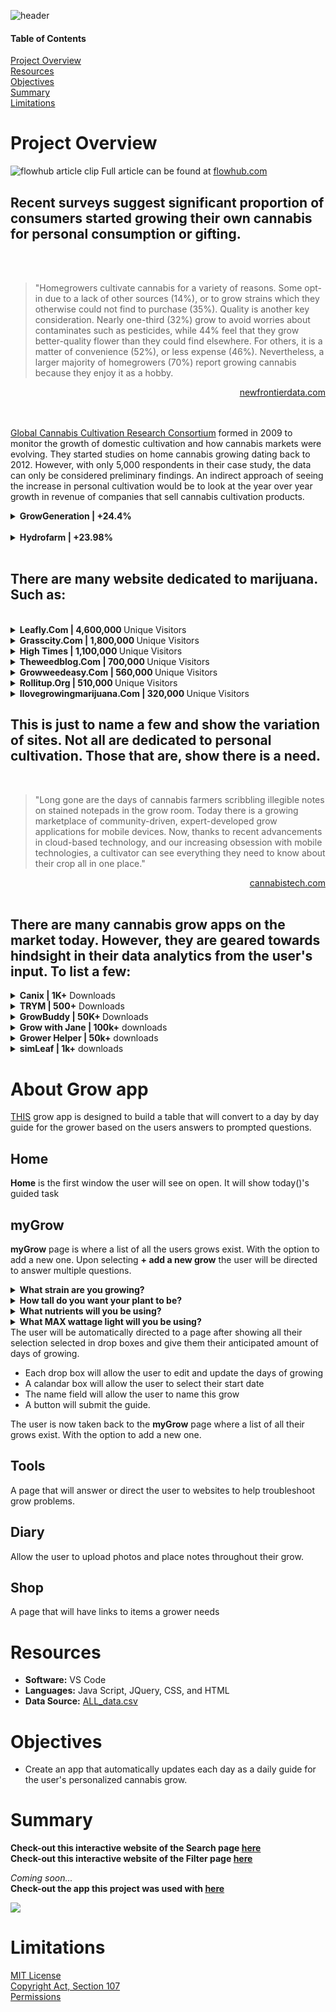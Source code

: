 ![header](/pics/header.png)
 
#### Table of Contents  

[Project Overview](#project-overview)  
[Resources](#resources)  
[Objectives](#objectives)  
[Summary](#summary)  
[Limitations](#limitations)  
  
# Project Overview
![flowhub article clip](pics/news.gif) Full article can be found at [flowhub.com](https://flowhub.com/cannabis-industry-statistics)
## Recent surveys suggest significant proportion of consumers started growing their own cannabis for personal consumption or gifting.  
<br>
<br>  

>"Homegrowers cultivate cannabis for a variety of reasons. Some opt-in due to a lack of other sources (14%), or to grow strains which they otherwise could not find to purchase (35%). Quality is another key consideration. Nearly one-third (32%) grow to avoid worries about contaminates such as pesticides, while 44% feel that they grow better-quality flower than they could find elsewhere. For others, it is a matter of convenience (52%), or less expense (46%). Nevertheless, a larger majority of homegrowers (70%) report growing cannabis because they enjoy it as a hobby.  

<div style="text-align: right" ><a href="https://newfrontierdata.com/cannabis-insights/for-many-cannabis-consumers-home-is-where-the-grow-is/">newfrontierdata.com</a></div>
<br>
<br>

[Global Cannabis Cultivation Research Consortium](https://worldwideweed.nl/about/) formed in 2009 to monitor the growth of domestic cultivation and how cannabis markets were evolving. They started studies on home cannabis growing dating back to 2012. However, with only 5,000 respondents in their case study, the data can only be considered preliminary findings. An indirect approach of seeing the increase in personal cultivation would be to look at the year over year growth in revenue of companies that sell cannabis cultivation products. 
<br>  
<details>
<summary><b>GrowGeneration  | +24.4%  </b></summary>
<!--more info-->

**GrowGeneration** carries and sells thousands of products, including organic nutrients and soils, advanced lighting technology and state of the art hydroponic equipment to be used indoors and outdoors by commercial and home growers. **GrowGeneration Corp. ICR, Inc.**'s full year revenue estimated between $420 million to $422 million, an increase of 118% over prior year. Same-store-sales up 24.4% for full year 2021.   
</details>  
<br>
<details>
<summary><b>Hydrofarm  | +23.98% </b></summary>
<!--more info-->

**Hydrofarm** is a leading manufacturer and distributor of branded hydroponics equipment and supplies for controlled environment agriculture, including grow lights, climate control solutions, grow media and nutrients, as well as broad portfolio of innovative and proprietary branded products. As of Q2 2022, **HYDROFARM HOLDINGS GROUP**'s revenue has grown 23.98% year over year.    
</details>
<br>  

## There are many website dedicated to marijuana. Such as:
<br>
<details>
<summary><b>Leafly.Com  | 4,600,000 </b> Unique Visitors</summary>
<!--more info-->

**[Leafly.Com](https://www.leafly.com/)** is the world's most trusted destination to discover cannabis products and order them from legal, licensed retailers.  
</details>  
  
<details>
<summary><b>Grasscity.Com  | 1,800,000 </b> Unique Visitors</summary>
<!--more info-->  

**[Grasscity.Com](https://www.grasscity.com/)** is a leading online smoke shop that offers the largest range of bongs, dab rigs, water pipes, glass pipes, bubblers, vaporizers and accessories.    
</details> 
 
<details>
<summary><b>High Times  | 1,100,000 </b> Unique Visitors</summary>
<!--more info-->  

**[Hightimes.Com](https://hightimes.com/)** is an online magazine that delivers news and updates about cannabis, from cultivation and legalization, to entertainment and culture.  
</details>  

<details>
<summary><b>Theweedblog.Com  | 700,000 </b> Unique Visitors</summary>
<!--more info-->  

 **[Theweedblog.Com](https://theweedblog.com/)** is a source of important marijuana-related information.  
</details>  

<details>
<summary><b>Growweedeasy.Com  | 560,000 </b> Unique Visitors</summary>
<!--more info-->  

**[Growweedeasy.Com](https://www.growweedeasy.com/)** will show you how easy it is to grow your own marijuana at home, with as little time and effort as possible. If you want to start growing cannabis indoors for the first time, or if you’re already a pro grower and want to improve your current cannabis growing skill.   
</details>  

<details>
<summary><b>Rollitup.Org  | 510,000 </b> Unique Visitors</summary>
<!--more info-->  

**[Rollitup.Org](https://rollitup.org/)** has Marijuana Growing and Cannabis Cultivation resources, Marijuana seeds, and thousands of articles for growing cannabis.    
</details>

<details>
<summary><b>Ilovegrowingmarijuana.Com  | 320,000 </b> Unique Visitors</summary>
<!--more info-->  

**[Ilovegrowingmarijuana.Com](https://www.ilovegrowingmarijuana.com/)** ia a source on how to grow marijuana by Robert Bergman, Amsterdam. With guides and helpful experts.    
</details>  

## This is just to name a few and show the variation of sites. Not all are dedicated to personal cultivation. Those that are, show there is a need.  
<br>

>"Long gone are the days of cannabis farmers scribbling illegible notes on stained notepads in the grow room. Today there is a growing marketplace of community-driven, expert-developed grow applications for mobile devices. Now, thanks to recent advancements in cloud-based technology, and our increasing obsession with mobile technologies, a cultivator can see everything they need to know about their crop all in one place."  

<div style="text-align: right" ><a href="https://www.cannabistech.com/articles/smart-grow-apps-cannabis-weed/">cannabistech.com</a></div>  
<br>  

## There are many cannabis grow apps on the market today. However, they are geared towards hindsight in their data analytics from the user's input. To list a few:
<details>
<summary><b>Canix | 1K+</b> Downloads</summary>
<!--All you need is a blank line-->

**Canix** provides a mobile data entry solution that allows employees to enter data at the point of action. The Canix platform includes cultivation and manufacturing workflows, CRM & sales, scanning & RFID, labeling, reporting, and more. Cultivators can use Canix to track inventory, monitor compliance, and run reports.
</details> 

<details>
<summary><b>TRYM  | 500+</b> Downloads</summary>
<!--All you need is a blank line-->

**TRYM** offers a mobile SAAS platform to boost efficiency, stay in compliance, and monitor climate and root zone conditions. Additionally, the software offers team management, METRC reporting, plant tracking and task management.
</details>  

<details>
<summary><b>GrowBuddy | 50K+ </b>Downloads</summary>
<!--more info-->

**GrowBuddy** is an application simple enough for hobbyists to use but packed full of valuable features that even commercial operations would reap benefits from. The app strives to be a comprehensive database, capable of logging all relevant grow data to help you learn from your mistakes and compare against other strains and other crops. 
</details>   

<details>
<summary><b>Grow with Jane | 100k+</b> downloads</summary>
<!--more info-->

**Jane** focuses on providing newbie growers with guidance, grow logs and scheduling tools for their small operations. 
</details> 

<details>
<summary><b>Grower Helper | 50k+</b> downloads</summary>
<!--more info-->

**Grower Helper** is a tool that can be used to help cannabis growers keep track of their grow ops. You can register your plants, fertilizers, and sprays, add photos to keep track of progress, set task reminders, track environmental conditions, and even log information about your end products such as extracts. 
</details> 

<details>
<summary><b>simLeaf | 1k+</b> downloads</summary>
<!--more info-->

**simLeaf** allows users to practice growing weed virtually from their phone or tablet. The platform is actually quite sophisticated, as you must manage light, temperature, humidity, water levels, nutrients, and pH levels throughout the growing stages. simLeaf also provides useful tips and educational information to help you along the way. 
</details> 



# About Grow app

[THIS]() grow app is designed to build a table that will convert to a day by day guide for the grower based on the users answers to prompted questions.  

## Home  
**Home** is the first window the user will see on open. It will show today()'s guided task  

## myGrow 

**myGrow** page is where a list of all the users grows exist. With the option to add a new one. Upon selecting **+ add a new grow** the user will be directed to answer multiple questions.

<details>
<summary><b>What strain are you growing?</b></summary>
<!--more info-->

**Search** page | **Filter** page  
The User will be taken to a search page that allows them to filter search by typing through a list of 2,792 strains and select their strain. If the user is uncertain of what they want to grow, there is a filter search available to allow them to sort by Indica, Sativa, or Hybrid. This filter table, also, allows the user to sort accending and/or decending order on each header: Strain, THC, CBD, Indica, Sativa, Hybrid.    

The day by day table will start being built in the background based on the users strain selection. Each strain is linked to their average flowering weeks. In which, will be converted to days.  
</details>
<details>
<summary><b>How tall do you want your plant to be?</b></summary>
<!--more info-->

**Tall** page  
The user will be automatically directed to this page after secting their strain. A drop box with multiple choice will allow the user to select from:  
    
    - 1 foot tall
    - 2 feet tall
    - 3 feet tall
    - 4 feet tall
    - 5 feet tall
    - 6 feet tall
    - 7 feet tall
    - 8 feet tall
    - 9 feet tall
    - 10 feet tall    

The day by day table will continue being built in the background based on the users selection. Each plants height option is linked to their avaerage vegetative weeks needed to grow that height. In which, will be converted to days.  
</details>
<details>
<summary><b>What nutrients will you be using?</b></summary>
<!--more info-->  

The user will be automatically directed to this page after secting their plant height. A drop box with multiple choice will allow the user to select from:  

    - Mammoth 
    - Grow 4-3-3 
    - TechnaFlora Recipe For Success Nutrient Bundle  
    - General Hydroponics Flora Grow, Bloom, Micro Combo Fertilizer set 
    - FoxFarm FX14049 Liquid Nutrient Trio Soil Formula  
    - Advanced Nutrients 2320-14 Bud Candy Fertilizer  

with additions:  

    - Dyna-Gro Liquid Grow 3-12-6  
    - Advanced Nutrients Big Bud Liquid Fertilizer 
    - Humboldts Secret Golden Tree
    - Botanicare PURE BLEND PRO Grow  
</details>  
<details>
<summary><b>What MAX wattage light will you be using?</b></summary>
<!--more info-->   
- The user will be automatically directed to this page after secting their nutrients. A drop box with multiple choice will allow the user to select from:  

    - 600 watts
    - 750 watts
    - 1000 watts  
</details> 
The user will be automatically directed to a page after showing all their selection selected in drop boxes and give them their anticipated amount of days of growing.  

- Each drop box will allow the user to edit and update the days of growing 
- A calandar box will allow the user to select their start date
- The name field will allow the user to name this grow  
- A button will submit the guide.  

The user is now taken back to the **myGrow** page where a list of all their grows exist. With the option to add a new one.  

## Tools  
A page that will answer or direct the user to websites to help troubleshoot grow problems.  

## Diary  
Allow the user to upload photos and place notes throughout their grow.  

## Shop  
A page that will have links to items a grower needs

# Resources  
- **Software:** VS Code   
- **Languages:** Java Script, JQuery, CSS, and HTML  
- **Data Source:** [ALL_data.csv](https://raw.githubusercontent.com/Shannon-Goddard/grow_data/main/Resources/csv/ALL_data.csv)    

# Objectives  
- Create an app that automatically updates each day as a daily guide for the user's personalized cannabis grow.   

# Summary
**Check-out this interactive website of the Search page [here](https://shannon-goddard.github.io/grow_search/)**  
**Check-out this interactive website of the Filter page [here](https://shannon-goddard.github.io/grow_filter/)**   

*Coming soon...*  
**Check-out the app this project was used with [here]()**

![](/pics/gif.gif)  

# Limitations  
[MIT License](https://github.com/Shannon-Goddard/grow_search/blob/main/LICENSE)  
[Copyright Act, Section 107](/resources/copyrightact.md)  
[Permissions](/resources/permission.png) 
